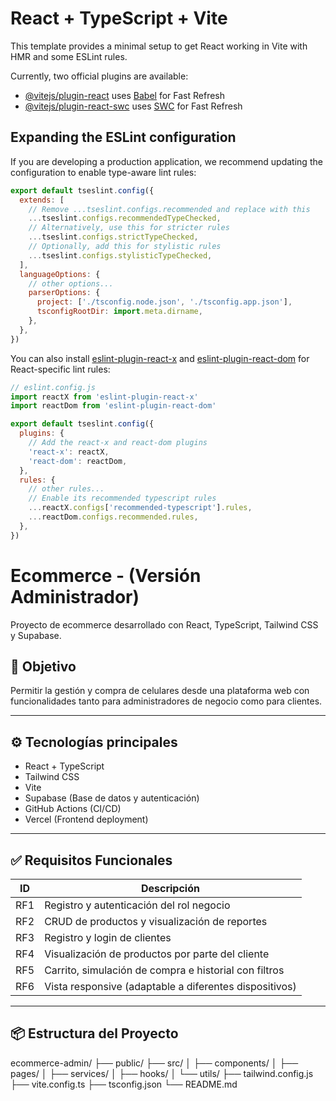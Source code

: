 # React + TypeScript + Vite

This template provides a minimal setup to get React working in Vite with HMR and some ESLint rules.

Currently, two official plugins are available:

- [@vitejs/plugin-react](https://github.com/vitejs/vite-plugin-react/blob/main/packages/plugin-react) uses [Babel](https://babeljs.io/) for Fast Refresh
- [@vitejs/plugin-react-swc](https://github.com/vitejs/vite-plugin-react/blob/main/packages/plugin-react-swc) uses [SWC](https://swc.rs/) for Fast Refresh

## Expanding the ESLint configuration

If you are developing a production application, we recommend updating the configuration to enable type-aware lint rules:

```js
export default tseslint.config({
  extends: [
    // Remove ...tseslint.configs.recommended and replace with this
    ...tseslint.configs.recommendedTypeChecked,
    // Alternatively, use this for stricter rules
    ...tseslint.configs.strictTypeChecked,
    // Optionally, add this for stylistic rules
    ...tseslint.configs.stylisticTypeChecked,
  ],
  languageOptions: {
    // other options...
    parserOptions: {
      project: ['./tsconfig.node.json', './tsconfig.app.json'],
      tsconfigRootDir: import.meta.dirname,
    },
  },
})
```

You can also install [eslint-plugin-react-x](https://github.com/Rel1cx/eslint-react/tree/main/packages/plugins/eslint-plugin-react-x) and [eslint-plugin-react-dom](https://github.com/Rel1cx/eslint-react/tree/main/packages/plugins/eslint-plugin-react-dom) for React-specific lint rules:

```js
// eslint.config.js
import reactX from 'eslint-plugin-react-x'
import reactDom from 'eslint-plugin-react-dom'

export default tseslint.config({
  plugins: {
    // Add the react-x and react-dom plugins
    'react-x': reactX,
    'react-dom': reactDom,
  },
  rules: {
    // other rules...
    // Enable its recommended typescript rules
    ...reactX.configs['recommended-typescript'].rules,
    ...reactDom.configs.recommended.rules,
  },
})
```
# Ecommerce - (Versión Administrador)

Proyecto de ecommerce desarrollado con React, TypeScript, Tailwind CSS y Supabase.

## 🚀 Objetivo

Permitir la gestión y compra de celulares desde una plataforma web con funcionalidades tanto para administradores de negocio como para clientes.

---

## ⚙️ Tecnologías principales

- React + TypeScript
- Tailwind CSS
- Vite
- Supabase (Base de datos y autenticación)
- GitHub Actions (CI/CD)
- Vercel (Frontend deployment)

---

## ✅ Requisitos Funcionales

| ID  | Descripción                                            |
| --- | ------------------------------------------------------ |
| RF1 | Registro y autenticación del rol negocio               |
| RF2 | CRUD de productos y visualización de reportes          |
| RF3 | Registro y login de clientes                           |
| RF4 | Visualización de productos por parte del cliente       |
| RF5 | Carrito, simulación de compra e historial con filtros  |
| RF6 | Vista responsive (adaptable a diferentes dispositivos) |

---

## 📦 Estructura del Proyecto

ecommerce-admin/
├── public/
├── src/
│ ├── components/
│ ├── pages/
│ ├── services/
│ ├── hooks/
│ └── utils/
├── tailwind.config.js
├── vite.config.ts
├── tsconfig.json
└── README.md